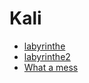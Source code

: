 # Kali

* [labyrinthe](./labyrinthe.html)
* [labyrinthe2](./labyrinthe2.html)
* [What a mess](./what_a_mess_redo.html)
